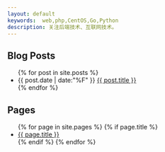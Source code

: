 ```yaml
---
layout: default
keywords:  web,php,CentOS,Go,Python
description: 关注后端技术、互联网技术。
---
```


<div id="posts">
  <h2>Blog Posts</h2>
  <ul>
    {% for post in site.posts %}
      <li><span>{{ post.date | date:"%F" }}</span>   <a href="{{ post.url }}"  target="_blank">{{ post.title }}</a></li>
    {% endfor %}
  </ul>
</div>

<div id="pages">
  <h2>Pages</h2>
  <ul>
    {% for page in site.pages %}
      {% if page.title %}
        <li><a href="{{ page.url }}" target="_blank">{{ page.title }}</a></li>
      {% endif %}
    {% endfor %}
  </ul>
</div>